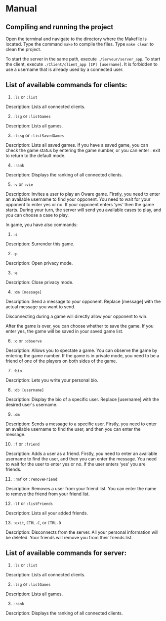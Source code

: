 ﻿# Manual

##  Compiling and running the project
    

Open the terminal and navigate to the directory where the Makefile is located. Type the command `make`  to compile the files. Type `make clean` to clean the project. 

To start the server in the same path, execute `./Serveur/server_app`. To start the client, execute `./Client/client_app [IP] [username]`. It is forbidden to use a username that is already used by a connected user.

  

##  List of available commands for clients:
    

1.  `:ls` or `:list`
    
Description: Lists all connected clients.

2.  `:lsg` or `:listGames`
    

Description: Lists all games.

3.  `:lssg` or `:listSavedGames`
    

Description: Lists all saved games. If you have a saved game, you can check the game status by entering the game number, or you can enter : exit to return to the default mode.

4.  `:rank`
    
Description: Displays the ranking of all connected clients.

5.  `:v` or `:vie`
    

Description: Invites a user to play an Oware game. Firstly, you need to enter an available username to find your opponent. You need to wait for your opponent to enter yes or no. If your opponent enters ‘yes’ then the game starts. During your turn, the server will send you available cases to play, and you can choose a case to play.

  

In game, you have also commands:

1.  `:s`
    

Description: Surrender this game.

2.  `:p`
    

Description: Open privacy mode.

3.  `:e`
    

Description: Close privacy mode.

4.  `:dm [message]`
    

Description: Send a message to your opponent. Replace [message] with the actual message you want to send.

  

Disconnecting during a game will directly allow your opponent to win.

After the game is over, you can choose whether to save the game. If you enter yes, the game will be saved in your saved game list.

  

6.  `:o` or `:observe`
    

Description: Allows you to spectate a game. You can observe the game by entering the game number. If the game is in private mode, you need to be a friend of one of the players on both sides of the game.

7.  `:bio`
    

Description: Lets you write your personal bio.

8.  `:db [username]`
    

Description: Display the bio of a specific user. Replace [username] with the desired user's username.

9.  `:dm`
    

Description: Sends a message to a specific user. Firstly, you need to enter an available username to find the user, and then you can enter the message.

10.  `:f` or `:friend`
    

Description: Adds a user as a friend. Firstly, you need to enter an available username to find the user, and then you can enter the message. You need to wait for the user to enter yes or no. If the user enters ‘yes’ you are friends.

11.  `:rmf` or `:removeFriend`
    

Description: Removes a user from your friend list. You can enter the name to remove the friend from your friend list.

12.  `:lf` or `:listFriends`
    

Description: Lists all your added friends.

13.  `:exit`, `CTRL-C`, or `CTRL-D`
    

Description: Disconnects from the server. All your personal information will be deleted. Your friends will remove you from their friends list.

  

## List of available commands for server:
    

1.  `:ls` or `:list`
    

Description: Lists all connected clients.

2.  `:lsg` or `:listGames`
    

Description: Lists all games.

3.  `:rank`
    

Description: Displays the ranking of all connected clients.
